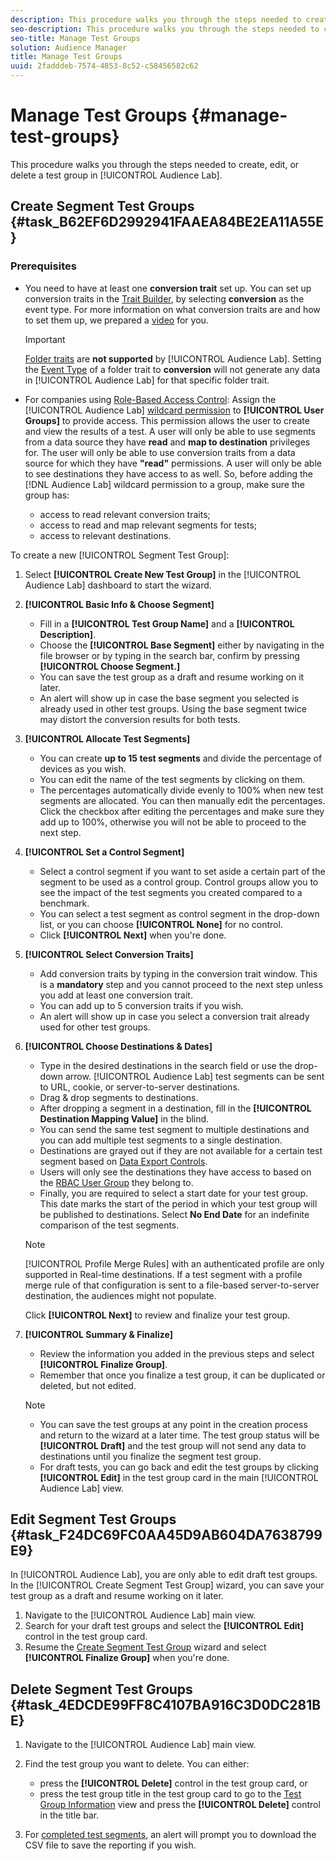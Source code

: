 ```yaml
---
description: This procedure walks you through the steps needed to create, edit, or delete a test group in Audience Lab
seo-description: This procedure walks you through the steps needed to create, edit, or delete a test group in Audience Lab
seo-title: Manage Test Groups
solution: Audience Manager
title: Manage Test Groups
uuid: 2fadddeb-7574-4853-8c52-c58456582c62
---
```


# Manage Test Groups {#manage-test-groups}

This procedure walks you through the steps needed to create, edit, or delete a test group in [!UICONTROL Audience Lab].

## Create Segment Test Groups {#task_B62EF6D2992941FAAEA84BE2EA11A55E}

### Prerequisites

<!--
create-test-group.xml
-->

* You need to have at least one **conversion trait** set up. You can set up conversion traits in the [Trait Builder](../../c-features/traits/create-onboarded-rule-based-traits.md), by selecting **conversion** as the event type. For more information on what conversion traits are and how to set them up, we prepared a [video](https://helpx.adobe.com/audience-manager/kt/using/creating-conversion-traits-feature-video-use.html) for you.

  >[!IMPORTANT]
  >
  >[Folder traits](../../c-features/traits/about-folder-traits.md#concept_D68F33E7F99243CEB9D11D354ECB53AD) are **not supported** by [!UICONTROL Audience Lab]. Setting the [Event Type](../../c-features/traits/create-onboarded-rule-based-traits.md) of a folder trait to **conversion** will not generate any data in [!UICONTROL Audience Lab] for that specific folder trait.

* For companies using [Role-Based Access Control](../../c-features/c-administration/administration-overview.md#concept_A606A162611E4256BB80F60715282296): Assign the [!UICONTROL Audience Lab] [wildcard permission](../../c-features/c-administration/administration-overview.md#concept_29BA0C02C1864F3BBB1D322F8A400A2D) to **[!UICONTROL User Groups]** to provide access. This permission allows the user to create and view the results of a test. A user will only be able to use segments from a data source they have **read** and **map to destination** privileges for. The user will only be able to use conversion traits from a data source for which they have **"read"** permissions. A user will only be able to see destinations they have access to as well. So, before adding the [!DNL Audience Lab] wildcard permission to a group, make sure the group has:
  * access to read relevant conversion traits;
  * access to read and map relevant segments for tests;
  * access to relevant destinations.
  
To create a new [!UICONTROL Segment Test Group]:

1. Select **[!UICONTROL Create New Test Group]** in the [!UICONTROL Audience Lab] dashboard to start the wizard.
2. **[!UICONTROL Basic Info & Choose Segment]**

    * Fill in a **[!UICONTROL Test Group Name]** and a **[!UICONTROL Description]**.
    * Choose the **[!UICONTROL Base Segment]** either by navigating in the file browser or by typing in the search bar, confirm by pressing **[!UICONTROL Choose Segment.]**
    * You can save the test group as a draft and resume working on it later.
    * An alert will show up in case the base segment you selected is already used in other test groups. Using the base segment twice may distort the conversion results for both tests.

3. **[!UICONTROL Allocate Test Segments]**

    * You can create **up to 15 test segments** and divide the percentage of devices as you wish.
    * You can edit the name of the test segments by clicking on them.
    * The percentages automatically divide evenly to 100% when new test segments are allocated. You can then manually edit the percentages. Click the checkbox after editing the percentages and make sure they add up to 100%, otherwise you will not be able to proceed to the next step.

4. **[!UICONTROL Set a Control Segment]**

    * Select a control segment if you want to set aside a certain part of the segment to be used as a control group. Control groups allow you to see the impact of the test segments you created compared to a benchmark.
    * You can select a test segment as control segment in the drop-down list, or you can choose **[!UICONTROL None]** for no control.
    * Click **[!UICONTROL Next]** when you're done.

5. **[!UICONTROL Select Conversion Traits]**

    * Add conversion traits by typing in the conversion trait window. This is a **mandatory** step and you cannot proceed to the next step unless you add at least one conversion trait.
    * You can add up to 5 conversion traits if you wish.
    * An alert will show up in case you select a conversion trait already used for other test groups.

6. **[!UICONTROL Choose Destinations & Dates]**

    * Type in the desired destinations in the search field or use the drop-down arrow. [!UICONTROL Audience Lab] test segments can be sent to URL, cookie, or server-to-server destinations.
    * Drag & drop segments to destinations.
    * After dropping a segment in a destination, fill in the **[!UICONTROL Destination Mapping Value]** in the blind.
    * You can send the same test segment to multiple destinations and you can add multiple test segments to a single destination.
    * Destinations are grayed out if they are not available for a certain test segment based on [Data Export Controls](../../c-features/data-export-controls.md#concept_155AAFBA7D804467B6F8279D26C9D05C).
    * Users will only see the destinations they have access to based on the [RBAC User Group](../../c-features/c-administration/administration-overview.md#concept_A606A162611E4256BB80F60715282296) they belong to.
    * Finally, you are required to select a start date for your test group. This date marks the start of the period in which your test group will be published to destinations. Select **No End Date** for an indefinite comparison of the test segments.

   >[!NOTE]
   >
   >[!UICONTROL Profile Merge Rules] with an authenticated profile are only supported in Real-time destinations. If a test segment with a profile merge rule of that configuration is sent to a file-based server-to-server destination, the audiences might not populate.

   Click **[!UICONTROL Next]** to review and finalize your test group.

7. **[!UICONTROL Summary & Finalize]**

    * Review the information you added in the previous steps and select **[!UICONTROL Finalize Group]**.
    * Remember that once you finalize a test group, it can be duplicated or deleted, but not edited.

   >[!NOTE]
   >* You can save the test groups at any point in the creation process and return to the wizard at a later time. The test group status will be **[!UICONTROL Draft]** and the test group will not send any data to destinations until you finalize the segment test group.
   >* For draft tests, you can go back and edit the test groups by clicking **[!UICONTROL Edit]** in the test group card in the main [!UICONTROL Audience Lab] view.

## Edit Segment Test Groups {#task_F24DC69FC0AA45D9AB604DA7638799E9}

In [!UICONTROL Audience Lab], you are only able to edit draft test groups. In the [!UICONTROL Create Segment Test Group] wizard, you can save your test group as a draft and resume working on it later.

1. Navigate to the [!UICONTROL Audience Lab] main view.
1. Search for your draft test groups and select the **[!UICONTROL Edit]** control in the test group card.
1. Resume the [Create Segment Test Group](../../c-features/audience-lab/audience-lab-manage-test-groups.md#task_B62EF6D2992941FAAEA84BE2EA11A55E) wizard and select **[!UICONTROL Finalize Group]** when you're done.

## Delete Segment Test Groups {#task_4EDCDE99FF8C4107BA916C3D0DC281BE}

1. Navigate to the [!UICONTROL Audience Lab] main view.
1. Find the test group you want to delete. You can either:

    * press the **[!UICONTROL Delete]** control in the test group card, or
    * press the test group title in the test group card to go to the [Test Group Information](../../c-features/audience-lab/audience-lab-information-view.md#concept_C8A8844639CE41E9AE9D6886D829B8E0) view and press the **[!UICONTROL Delete]** control in the title bar.

1. For [completed test segments](../../c-features/audience-lab/audience-lab.md#section_4A6E6FC7095B4F13A8CEC8E2EBC01EBF), an alert will prompt you to download the CSV file to save the reporting if you wish.
